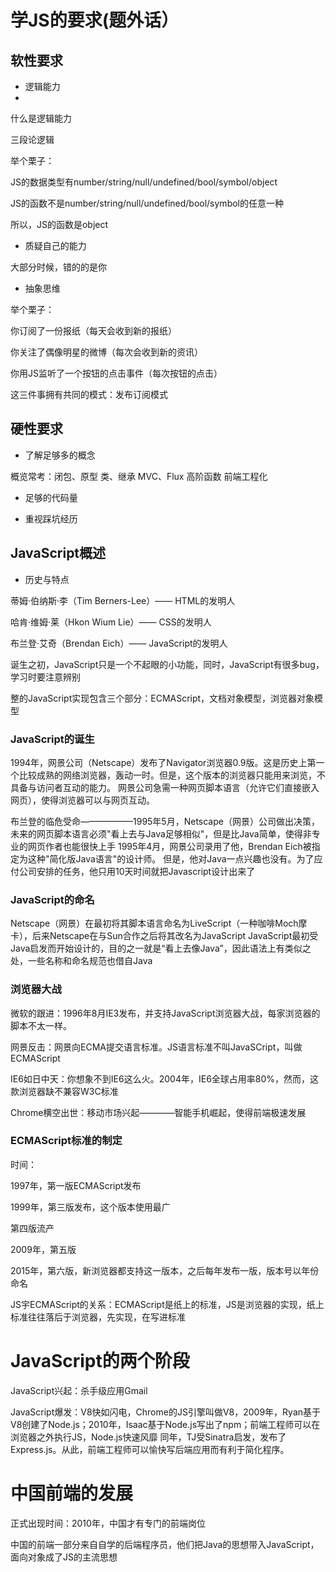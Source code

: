 #  学JS的要求(题外话）

## 软性要求

* 逻辑能力
* 
什么是逻辑能力

三段论逻辑

举个栗子：

JS的数据类型有number/string/null/undefined/bool/symbol/object

JS的函数不是number/string/null/undefined/bool/symbol的任意一种

所以，JS的函数是object

* 质疑自己的能力

大部分时候，错的的是你

* 抽象思维

举个栗子：

你订阅了一份报纸（每天会收到新的报纸）

你关注了偶像明星的微博（每次会收到新的资讯）

你用JS监听了一个按钮的点击事件（每次按钮的点击）

这三件事拥有共同的模式：发布订阅模式

## 硬性要求

* 了解足够多的概念

概览常考：闭包、原型  类、继承 MVC、Flux 高阶函数  前端工程化

* 足够的代码量

* 重视踩坑经历

## JavaScript概述

* 历史与特点

蒂姆·伯纳斯·李（Tim Berners-Lee）—— HTML的发明人

哈肯·维姆·莱（Hkon Wium Lie）—— CSS的发明人

布兰登·艾奇（Brendan Eich）—— JavaScript的发明人

诞生之初，JavaScript只是一个不起眼的小功能，同时，JavaScript有很多bug，学习时要注意辨别

整的JavaScript实现包含三个部分：ECMAScript，文档对象模型，浏览器对象模型

### JavaScript的诞生

1994年，网景公司（Netscape）发布了Navigator浏览器0.9版。这是历史上第一个比较成熟的网络浏览器，轰动一时。但是，这个版本的浏览器只能用来浏览，不具备与访问者互动的能力。
网景公司急需一种网页脚本语言（允许它们直接嵌入网页），使得浏览器可以与网页互动。

布兰登的临危受命——————1995年5月，Netscape（网景）公司做出决策，未来的网页脚本语言必须"看上去与Java足够相似"，但是比Java简单，使得非专业的网页作者也能很快上手
1995年4月，网景公司录用了他，Brendan Eich被指定为这种"简化版Java语言"的设计师。
但是，他对Java一点兴趣也没有。为了应付公司安排的任务，他只用10天时间就把Javascript设计出来了

### JavaScript的命名

Netscape（网景）在最初将其脚本语言命名为LiveScript（一种咖啡Moch摩卡），后来Netscape在与Sun合作之后将其改名为JavaScript
JavaScript最初受Java启发而开始设计的，目的之一就是“看上去像Java”，因此语法上有类似之处，一些名称和命名规范也借自Java

### 浏览器大战

微软的跟进：1996年8月IE3发布，并支持JavaScript浏览器大战，每家浏览器的脚本不太一样。

网景反击：网景向ECMA提交语言标准。JS语言标准不叫JavaSCript，叫做ECMAScript

IE6如日中天：你想象不到IE6这么火。2004年，IE6全球占用率80%，然而，这款浏览器缺不兼容W3C标准

Chrome横空出世：移动市场兴起————智能手机崛起，使得前端极速发展

### ECMAScript标准的制定

时间：

1997年，第一版ECMAScript发布

1999年，第三版发布，这个版本使用最广

第四版流产

2009年，第五版

2015年，第六版，新浏览器都支持这一版本，之后每年发布一版，版本号以年份命名

JS宇ECMAScript的关系：ECMAScript是纸上的标准，JS是浏览器的实现，纸上标准往往落后于浏览器，先实现，在写进标准

# JavaScript的两个阶段

JavaScript兴起：杀手级应用Gmail

JavaScript爆发：V8快如闪电，Chrome的JS引擎叫做V8，2009年，Ryan基于V8创建了Node.js；2010年，Isaac基于Node.js写出了npm；前端工程师可以在浏览器之外执行JS，Node.js快速风靡
同年，TJ受Sinatra启发，发布了Express.js。从此，前端工程师可以愉快写后端应用而有利于简化程序。


# 中国前端的发展

正式出现时间：2010年，中国才有专门的前端岗位

中国的前端一部分来自自学的后端程序员，他们把Java的思想带入JavaScript，面向对象成了JS的主流思想
